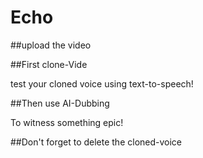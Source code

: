 # Echo
##upload the video

##First clone-Vide

test your cloned voice using text-to-speech!

##Then use AI-Dubbing

To witness something epic!

##Don't forget to delete the cloned-voice 
